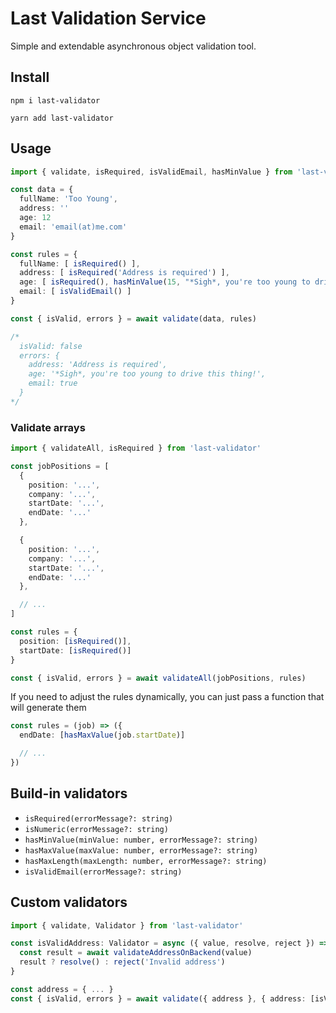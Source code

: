 # Last Validation Service

Simple and extendable asynchronous object validation tool.

## Install

```
npm i last-validator
```

```
yarn add last-validator
```

## Usage

```typescript
import { validate, isRequired, isValidEmail, hasMinValue } from 'last-validator'

const data = {
  fullName: 'Too Young',
  address: ''
  age: 12
  email: 'email(at)me.com'
}

const rules = {
  fullName: [ isRequired() ],
  address: [ isRequired('Address is required') ],
  age: [ isRequired(), hasMinValue(15, "*Sigh*, you're too young to drive this thing!") ],
  email: [ isValidEmail() ]
}

const { isValid, errors } = await validate(data, rules)

/*
  isValid: false
  errors: {
    address: 'Address is required',
    age: '*Sigh*, you're too young to drive this thing!',
    email: true
  }
*/
```

### Validate arrays

```typescript
import { validateAll, isRequired } from 'last-validator'

const jobPositions = [
  {
    position: '...',
    company: '...',
    startDate: '...',
    endDate: '...'
  },

  {
    position: '...',
    company: '...',
    startDate: '...',
    endDate: '...'
  },

  // ...
]

const rules = {
  position: [isRequired()],
  startDate: [isRequired()]
}

const { isValid, errors } = await validateAll(jobPositions, rules)
```

If you need to adjust the rules dynamically, you can just pass a function that will generate them


```typescript
const rules = (job) => ({
  endDate: [hasMaxValue(job.startDate)]

  // ...
})
```

## Build-in validators

- `isRequired(errorMessage?: string)`
- `isNumeric(errorMessage?: string)`
- `hasMinValue(minValue: number, errorMessage?: string)`
- `hasMaxValue(maxValue: number, errorMessage?: string)`
- `hasMaxLength(maxLength: number, errorMessage?: string)`
- `isValidEmail(errorMessage?: string)`

## Custom validators

```typescript
import { validate, Validator } from 'last-validator'

const isValidAddress: Validator = async ({ value, resolve, reject }) => {
  const result = await validateAddressOnBackend(value)
  result ? resolve() : reject('Invalid address')
}

const address = { ... }
const { isValid, errors } = await validate({ address }, { address: [isValidAddress] })
```
